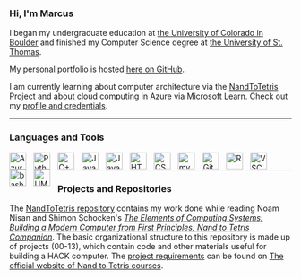 <!--
**marcushaldane/marcushaldane** is a ✨ _special_ ✨ repository because its `README.md` (this file) appears on your GitHub profile.
-->

### Hi, I'm Marcus

I began my undergraduate education at [the University of Colorado in Boulder](https://www.colorado.edu/cs/) and finished my Computer Science degree at [the University of St. Thomas](https://www.stthomas.edu/catalog/current/cisc/).

<!-- Need Line Break-->

My personal portfolio is hosted [here on GitHub](https://marcushaldane.github.io/portfolio/html/index.html). 

<!-- Need Line Break-->

I am currently learning about computer architecture via the [NandToTetris Project](https://www.nand2tetris.org/) and about cloud computing in Azure via [Microsoft Learn](https://learn.microsoft.com/en-us/). Check out my [profile and credentials](https://learn.microsoft.com/en-us/users/marcushaldane/). 

---
<!-- Need Line Break-->
### Languages and Tools

<img align="left" alt="Azure" width="30px" style="padding-right:10px;" src="https://cdn.jsdelivr.net/gh/devicons/devicon@latest/icons/azure/azure-original.svg"/>
<img align="left" alt="Python" width="30px" style="padding-right:10px;" src="https://cdn.jsdelivr.net/gh/devicons/devicon@latest/icons/python/python-original.svg"/>
<img align="left" alt="C++" width="30px" style="padding-right:10px;" src="https://cdn.jsdelivr.net/gh/devicons/devicon@latest/icons/cplusplus/cplusplus-original.svg"/>
<img align="left" alt="Java" width="30px" style="padding-right:10px;" src="https://cdn.jsdelivr.net/gh/devicons/devicon@latest/icons/java/java-original.svg"/>
<img align="left" alt="JavaScript" width="30px" style="padding-right:10px;" src="https://cdn.jsdelivr.net/gh/devicons/devicon@latest/icons/javascript/javascript-original.svg"/>
<img align="left" alt="HTML" width="30px" style="padding-right:10px;" src="https://cdn.jsdelivr.net/gh/devicons/devicon@latest/icons/html5/html5-original.svg"/>
<img align="left" alt="CSS" width="30px" style="padding-right:10px;" src="https://cdn.jsdelivr.net/gh/devicons/devicon@latest/icons/css3/css3-original.svg"/>
<img align="left" alt="mySQL" width="30px" style="padding-right:10px;" src="https://cdn.jsdelivr.net/gh/devicons/devicon@latest/icons/mysql/mysql-original.svg"/>
<img align="left" alt="Git" width="30px" style="padding-right:10px;" src="https://cdn.jsdelivr.net/gh/devicons/devicon@latest/icons/git/git-original.svg"/>
<img align="left" alt="R" width="30px" style="padding-right:10px;" src="https://cdn.jsdelivr.net/gh/devicons/devicon@latest/icons/r/r-original.svg"/>
<img align="left" alt="VSCode" width="30px" style="padding-right:10px;" src="https://cdn.jsdelivr.net/gh/devicons/devicon@latest/icons/vscode/vscode-original.svg"/>
<img align="left" alt="bash" width="30px" style="padding-right:10px;" src="https://cdn.jsdelivr.net/gh/devicons/devicon@latest/icons/bash/bash-original.svg"/>
<img align="left" alt="UML" width="30px" style="padding-right:10px;" src="https://cdn.jsdelivr.net/gh/devicons/devicon@latest/icons/unifiedmodelinglanguage/unifiedmodelinglanguage-original.svg"/>

<!--   <img align="left" alt="" width="30px" style="padding-right:10px;" src=""/>   -->

<!-- Need Line Break-->
<br/>

---
<!-- Need Line Break-->
### Projects and Repositories
The [NandToTetris repository](https://github.com/marcushaldane/NandToTetris) contains my work done while reading Noam Nisan and Shimon Schocken's [*The Elements of Computing Systems: Building a Modern Computer from First Principles; Nand to Tetris Companion*](https://www.nand2tetris.org/book). The basic organizational structure to this repository is made up of projects (00-13), which contain code and other materials useful for building a HACK computer. The [project requirements](https://www.nand2tetris.org/course) can be found on [The official website of Nand to Tetris courses](https://www.nand2tetris.org/).

<!--Here are some ideas to get you started:

- 🔭 I’m currently working on ...
- 🌱 I’m currently learning ...
- 👯 I’m looking to collaborate on ...
- 🤔 I’m looking for help with ...
- 💬 Ask me about ...
- 📫 How to reach me: ...
- 😄 Pronouns: ...
- ⚡ Fun fact: ...
-->
